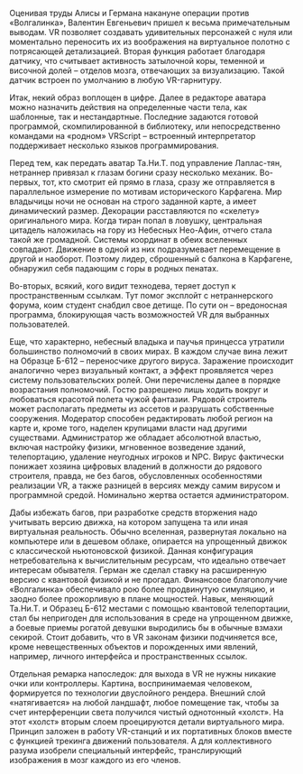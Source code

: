 Оценивая труды Алисы и Германа накануне операции против «Волгалинка», Валентин Евгеньевич пришел к весьма примечательным выводам. VR позволяет создавать удивительных персонажей с нуля или моментально переносить их из воображения на виртуальное полотно с потрясающей детализацией. Вторая функция работает благодаря датчику, что считывает активность затылочной коры, теменной и височной долей – отделов мозга, отвечающих за визуализацию. Такой датчик встроен по умолчанию в любую VR-гарнитуру.

Итак, некий образ воплощен в цифре. Далее в редакторе аватара можно назначить действия на определенные части тела, как шаблонные, так и нестандартные. Последние задаются готовой программой, скомпилированной в библиотеку, или непосредственно командами на «родном» VRScript – встроенный интерпретатор поддерживает несколько языков программирования.

Перед тем, как передать аватар Та.Ни.Т. под управление Лаплас-тян, нетраннер привязал к глазам богини сразу несколько механик. Во-первых, тот, кто смотрит ей прямо в глаза, сразу же отправляется в параллельное измерение по мотивам исторического Карфагена. Мир владычицы ночи не основан на строго заданной карте, а имеет динамический размер. Декорации расставляются по «скелету» оригинального мира. Когда тиран попал в ловушку, центральная цитадель наложилась на гору из Небесных Нео-Афин, отчего стала такой же громадной. Системы координат в обеих вселенных совпадают. Движение в одной из них подразумевает перемещение в другой и наоборот. Поэтому лидер, сброшенный с балкона в Карфагене, обнаружил себя падающим с горы в родных пенатах. 

Во-вторых, всякий, кого видит технодева, теряет доступ к пространственным ссылкам. Тут помог эксплойт с нетраннерского форума, коим студент снабдил свое детище. По сути он – вредоносная программа, блокирующая часть возможностей VR для выбранных пользователей. 

Еще, что характерно, небесный владыка и паучья принцесса утратили большинство полномочий в своих мирах. В каждом случае вина лежит на Образце Б-612 – переносчике другого вируса. Заражение происходит аналогично через визуальный контакт, а эффект проявляется через систему пользовательских ролей. Они перечислены далее в порядке возрастания полномочий. Гостю разрешено лишь ходить вокруг и любоваться красотой полета чужой фантазии. Рядовой строитель может располагать предметы из ассетов и разрушать собственные сооружения. Модератор способен редактировать любой регион на карте и, кроме того, наделен крупицами власти над другими существами. Администратор же обладает абсолютной властью, включая настройку физики, мгновенное возведение зданий, телепортацию, удаление неугодных игроков и NPC. Вирус фактически понижает хозяина цифровых владений в должности до рядового строителя, правда, не без багов, обусловленных особенностями реализации VR, а также разницей в версиях между самим вирусом и программной средой. Номинально жертва остается администратором.

Дабы избежать багов, при разработке средств вторжения надо учитывать версию движка, на котором запущена та или иная виртуальная реальность. Обычно вселенная, развернутая локально на компьютере или в дешевом облаке, опирается на упрощенный движок с классической ньютоновской физикой. Данная конфигурация нетребовательна к вычислительным ресурсам, что идеально отвечает интересам обывателя. Герман же сделал ставку на расширенную версию с квантовой физикой и не прогадал. Финансовое благополучие «Волгалинка» обеспечивало рою более продвинутую симуляцию, и заодно более прожорливую в плане мощностей. Навык, меняющий Та.Ни.Т. и Образец Б-612 местами с помощью квантовой телепортации, стал бы непригоден для использования в среде на упрощенном движке, а боевые приемы рогатой девушки выродились бы в обычные взмахи секирой. Стоит добавить, что в VR законам физики подчиняется все, кроме невещественных объектов и порожденных ими явлений, например, личного интерфейса и пространственных ссылок. 

Отдельная ремарка напоследок: для выхода в VR не нужны никакие очки или контроллеры. Картина, воспринимаемая человеком, формируется по технологии двуслойного рендера. Внешний слой «натягивается» на любой ландшафт, любое помещение так, чтобы за счет интерференции света получился чистый однотонный «холст». На этот «холст» вторым слоем проецируются детали виртуального мира. Принцип заложен в работу VR-станций и их портативных блоков вместе с функцией трекинга движений пользователя. А для коллективного разума изобрели специальный интерфейс, транслирующий изображения в мозг каждого из его членов.